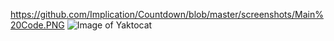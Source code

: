 https://github.com/Implication/Countdown/blob/master/screenshots/Main%20Code.PNG
![Image of Yaktocat](https://octodex.github.com/images/yaktocat.png)

